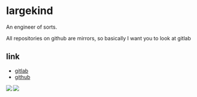 # largekind

An engineer of sorts.

All repositories on github are mirrors, so basically I want you to look at gitlab

## link
- [gitlab](https://gitlab.com/largekind)
- [github](https://github.com/largekind)

<a href="https://github.com/anuraghazra/github-readme-stats">
  <img align="left" src="https://github-readme-stats.vercel.app/api?username=largekind&count_private=true&show_icons=true" />
</a>
<a href="https://github.com/anuraghazra/github-readme-stats">
  <img align="left" src="https://github-readme-stats.vercel.app/api/top-langs/?username=largekind" />
</a>

